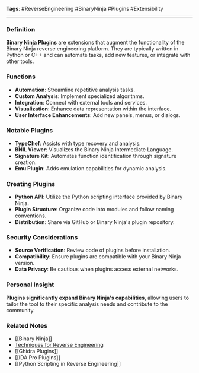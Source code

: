 **Tags**: #ReverseEngineering #BinaryNinja #Plugins #Extensibility

---

### Definition

**Binary Ninja Plugins** are extensions that augment the functionality of the Binary Ninja reverse engineering platform. They are typically written in Python or C++ and can automate tasks, add new features, or integrate with other tools.

### Functions

- **Automation**: Streamline repetitive analysis tasks.
- **Custom Analysis**: Implement specialized algorithms.
- **Integration**: Connect with external tools and services.
- **Visualization**: Enhance data representation within the interface.
- **User Interface Enhancements**: Add new panels, menus, or dialogs.

### Notable Plugins

- **TypeChef**: Assists with type recovery and analysis.
- **BNIL Viewer**: Visualizes the Binary Ninja Intermediate Language.
- **Signature Kit**: Automates function identification through signature creation.
- **Emu Plugin**: Adds emulation capabilities for dynamic analysis.

### Creating Plugins

- **Python API**: Utilize the Python scripting interface provided by Binary Ninja.
- **Plugin Structure**: Organize code into modules and follow naming conventions.
- **Distribution**: Share via GitHub or Binary Ninja's plugin repository.

### Security Considerations

- **Source Verification**: Review code of plugins before installation.
- **Compatibility**: Ensure plugins are compatible with your Binary Ninja version.
- **Data Privacy**: Be cautious when plugins access external networks.

### Personal Insight

**Plugins significantly expand Binary Ninja's capabilities**, allowing users to tailor the tool to their specific analysis needs and contribute to the community.

### Related Notes

- [[Binary Ninja]]
- [Techniques for Reverse Engineering](Techniques%20for%20Reverse%20Engineering.md)
- [[Ghidra Plugins]]
- [[IDA Pro Plugins]]
- [[Python Scripting in Reverse Engineering]]